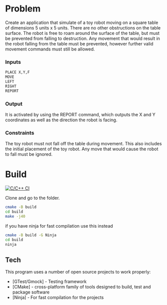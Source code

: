 # Problem
Create an application that simulate of a toy robot moving on a square table of dimensions 5 units x 5 units. There are no other obstructions
on the table surface. The robot is free to roam around the surface of the table, but must be prevented
from falling to destruction. Any movement that would result in the robot falling from the table must be prevented,
however further valid movement commands must still be allowed.

### Inputs
```sh
PLACE X,Y,F
MOVE
LEFT
RIGHT
REPORT
```

### Output
It is activated by using the REPORT command, which outputs the X and Y coordinates as well as the direction the robot is facing.

### Constraints
The toy robot must not fall off the table during movement. This also includes the initial placement of the toy robot. Any move that would cause the robot to fall must be ignored.


# Build

[![C/C++ CI](https://github.com/darksk4/ToyRobot/actions/workflows/main.yml/badge.svg)](https://github.com/darksk4/ToyRobot/actions/workflows/main.yml)

Clone and go to the folder.

```sh
cmake -B build
cd build
make -j40
```

if you have ninja for fast compilation use this instead

```sh
cmake -B build -G Ninja
cd build
ninja
```

## Tech

This program uses a number of open source projects to work properly:

- [GTest/Gmock] - Testing framework
- [CMake] - cross-platform family of tools designed to build, test and package software
- [Ninja] - For fast compilation for the projects


